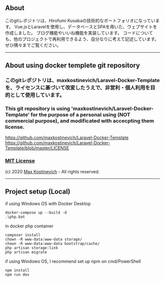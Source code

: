 
## About

このgitレポジトリは、Hirofumi Kusabaの技術的なポートフォリオになっています。
Vue.jsとLaravelを使用し、データベースとSPAを用いた、ウェブサイトを作成しました。
ブログ機能やいいね機能を実装しています。
コードについても、他のプロジェクトで再利用できるよう、自分なりに考えて記述しています。
ぜひ隅々までご覧ください。

* * *
## About using docker templete git repository 
### このgitレポジトリは、maxkostinevich/Laravel-Docker-Template を、ライセンスに基づいて改変したうえで、非営利・個人利用を目的として使用しています。
### This git repository is using 'maxkostinevich/Laravel-Docker-Template' for the purpose of a personal using (NOT commercial purpose), and modificated with accecpting them license.
https://github.com/maxkostinevich/Laravel-Docker-Template
https://github.com/maxkostinevich/Laravel-Docker-Template/blob/master/LICENSE

### [MIT License](https://opensource.org/licenses/MIT)
(c) 2020 [Max Kostinevich](https://maxkostinevich.com) - All rights reserved.

* * *

## Project setup (Local)
if using Windows OS with Docker Desktop
```
docker-compose up --build -d
.\php.bat
```

in docker php container
```
composer install
chown -R www-data:www-data storage/
chown -R www-data:www-data bootstrap/cache/
php artisan storage:link
php artisan migrate
```

if using Windows OS, I recommend set up npm on cmd/PowerShell
```
npm install
npm run dev
```